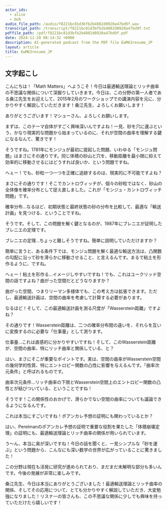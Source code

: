 ```yaml
---
actor_ids:
  - alice
  - bob
audio_file_path: /audio/f8221bc81d3bfb2b4082d0920a47bd9f.wav
transcript_path: /transcript/f8221bc81d3bfb2b4082d0920a47bd9f.txt
pdffile_path: /pdf/f8221bc81d3bfb2b4082d0920a47bd9f.pdf
date: 2024-11-20 08:14:32 +0900
description: AI-generated podcast from the PDF file EwM63resume_JP
layout: article
title: EwM63resume_JP
---
```


## 文字起こし
こんにちは！「Math Matters」へようこそ！今日は最適輸送理論とリッチ曲率の不思議な関係について深掘りしていきます。今日は、この分野の第一人者である桑江先生をお迎えして、2015年2月のワークショップでの講演内容を元に、分かりやすく解説していただきます！桑江先生、よろしくお願いします！


ありがとうございます！マシューさん、よろしくお願いします。


まずは、このテーマ自体がすごく興味深いんですよね！一見、砂を穴に運ぶという、かなり現実的な問題から始まっているのに、それが空間の曲率を理解する鍵になるなんて、驚きです！


そうですね。1781年にモンジュが最初に提起した問題、いわゆる「モンジュ問題」はまさにその通りです。同じ体積の砂山と穴を、移動距離を最小限に抑えて効率的に移動させるにはどうすれば良いか、という問題ですね。


へぇー！でも、砂粒一つ一つを正確に追跡するのは、現実的に不可能ですよね？


まさにその通りです！そこでカントロヴィッチが、個々の砂粒ではなく、砂山の全体像を確率分布として捉え直しました。これが「モンジュ・カントロヴィッチ問題」です。


確率分布…なるほど、初期状態と最終状態の砂の分布を比較して、最適な「輸送計画」を見つける、ということですね。


そうです。そして、この問題を解く鍵となるのが、1987年にブレニエが証明したブレニエの定理です。


ブレニエの定理…ちょっと難しそうですね。簡単に説明していただけますか？


簡単に言うと、ある条件下では、モンジュ問題を解く最適な輸送方法は、凸関数の勾配に沿って砂を滑らかに移動させること、と言えるんです。まるで粘土を形作るように、ですね。


へぇー！粘土を形作る…イメージしやすいですね！でも、これはユークリッド空間の話ですよね？曲がった空間だとどうなりますか？


曲がった空間、つまりリーマン多様体でも、この考え方は拡張できます。ただし、最適輸送計画は、空間の曲率を考慮して計算する必要があります。


なるほど！そして、この最適輸送計画を測る尺度が「Wasserstein距離」ですよね？


その通りです！Wasserstein距離は、二つの確率分布間の違いを、それらを互いに変換するのに必要な「仕事量」として測ります。


仕事量…これは直感的に分かりやすいですね！そして、このWasserstein距離が、空間の曲率、特にリッチ曲率と関係している、と？


はい、まさにそこが重要なポイントです。実は、空間の曲率がWasserstein空間の幾何学的性質、特にエントロピー関数の凸性に影響を与えるんです。「曲率次元条件」と呼ばれるものです。


曲率次元条件…リッチ曲率の下限とWasserstein空間上のエントロピー関数の凸性とが結びついている、ということですね！


そうです！この関係性のおかげで、滑らかでない空間の曲率についても議論できるようになるんです。


これは本当にすごいですね！ポアンカレ予想の証明にも関わっているとか？


はい、Perelmanのポアンカレ予想の証明で重要な役割を果たした「体積崩壊定理」の証明にも、最適輸送理論とリッチ曲率の関係が用いられています。


う〜ん、本当に奥が深いですね！今日の話を聞くと、一見シンプルな「砂を運ぶ」という問題から、こんなにも深い数学の世界が広がっていることに驚きました！


この分野は現在も活発に研究が進められており、まだまだ未解明な部分も多いんです。今後の発展が非常に楽しみです。


桑江先生、今日は本当にありがとうございました！最適輸送理論とリッチ曲率の関係、そしてその応用について、とても分かりやすく解説していただき、大変勉強になりました！リスナーの皆さんも、この不思議な関係に少しでも興味を持っていただけたら嬉しいです！



